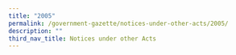 ```yaml
---
title: "2005"
permalink: /government-gazette/notices-under-other-acts/2005/
description: ""
third_nav_title: Notices under other Acts
---
```


